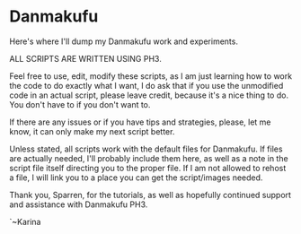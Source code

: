 # Danmakufu
Here's where I'll dump my Danmakufu work and experiments.

ALL SCRIPTS ARE WRITTEN USING PH3.

Feel free to use, edit, modify these scripts, as I am just learning how to work the code to do exactly what I want, I do ask that if you use the unmodified code in an actual script, please leave credit, because it's a nice thing to do. You don't have to if you don't want to.

If there are any issues or if you have tips and strategies, please, let me know, it can only make my next script better.

Unless stated, all scripts work with the default files for Danmakufu. If files are actually needed, I'll probably include them here, as well as a note in the script file itself directing you to the proper file. If I am not allowed to rehost a file, I will link you to a place you can get the script/images needed.

Thank you, Sparren, for the tutorials, as well as hopefully continued support and assistance with Danmakufu PH3.

`~Karina
